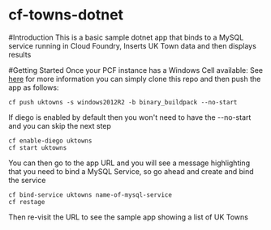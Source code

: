 # cf-towns-dotnet
#Introduction
This is a basic sample dotnet app that binds to a MySQL service running in Cloud Foundry, Inserts UK Town data and then displays results

#Getting Started
Once your PCF instance has a Windows Cell available: See [here](http://docs.pivotal.io/pivotalcf/opsguide/deploying-diego.html) for more information you can simply clone this repo and then push the app as follows:
```
cf push uktowns -s windows2012R2 -b binary_buildpack --no-start
```
If diego is enabled by default then you won't need to have the --no-start and you can skip the next step
```
cf enable-diego uktowns
cf start uktowns
```
You can then go to the app URL and you will see a message highlighting that you need to bind a MySQL Service, so go ahead and create and bind the service 
```
cf bind-service uktowns name-of-mysql-service
cf restage
```
Then re-visit the URL to see the sample app showing a list of UK Towns



